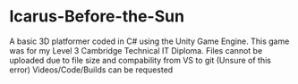# Icarus-Before-the-Sun
A basic 3D platformer coded in C# using the Unity Game Engine. This game was for my Level 3 Cambridge Technical IT Diploma.
Files cannot be uploaded due to file size and compability from VS to git (Unsure of this error)
Videos/Code/Builds can be requested
